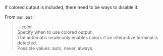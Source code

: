 If colored output is included, there need to be ways to disable it.

From `man bat`:
> --color <when>\
Specify when to use colored output.\
The automatic mode only enables colors if an interactive terminal is  detected.\
Possible  values: auto, never, always.
